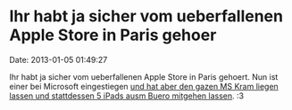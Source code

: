 Ihr habt ja sicher vom ueberfallenen Apple Store in Paris gehoer
================================================================

Date: 2013-01-05 01:49:27

Ihr habt ja sicher vom ueberfallenen Apple Store in Paris gehoert. Nun
ist einer bei Microsoft eingestiegen [und hat aber den gazen MS Kram
liegen lassen und stattdessen 5 iPads ausm Buero mitgehen
lassen](http://i.imgur.com/GPbQj.jpg). :3
